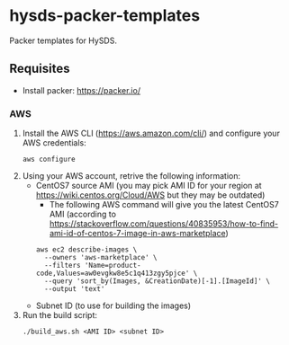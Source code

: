 # hysds-packer-templates
Packer templates for HySDS.

## Requisites
- Install packer: https://packer.io/

### AWS
1. Install the AWS CLI (https://aws.amazon.com/cli/) and configure your AWS credentials:
   ```
   aws configure
   ```
1. Using your AWS account, retrive the following information:
   - CentOS7 source AMI (you may pick AMI ID for your region at https://wiki.centos.org/Cloud/AWS but they may be outdated)
     - The following AWS command will give you the latest CentOS7 AMI (according to https://stackoverflow.com/questions/40835953/how-to-find-ami-id-of-centos-7-image-in-aws-marketplace)
     ```
     aws ec2 describe-images \
       --owners 'aws-marketplace' \
       --filters 'Name=product-code,Values=aw0evgkw8e5c1q413zgy5pjce' \
       --query 'sort_by(Images, &CreationDate)[-1].[ImageId]' \
       --output 'text'
     ```
   - Subnet ID (to use for building the images)
1. Run the build script:
   ```
   ./build_aws.sh <AMI ID> <subnet ID>
   ```
